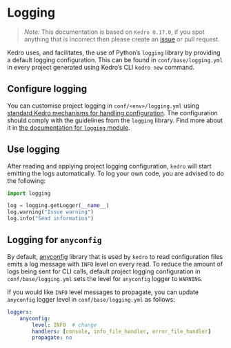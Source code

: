 # Logging

> *Note:* This documentation is based on `Kedro 0.17.0`, if you spot anything that is incorrect then please create an [issue](https://github.com/quantumblacklabs/kedro/issues) or pull request.

Kedro uses, and facilitates, the use of Python’s `logging` library by providing a default logging configuration. This can be found in `conf/base/logging.yml` in every project generated using Kedro’s CLI `kedro new` command.

## Configure logging

You can customise project logging in `conf/<env>/logging.yml` using [standard Kedro mechanisms for handling configuration](../04_kedro_project_setup/02_configuration.md). The configuration should comply with the guidelines from the `logging` library. Find more about it in [the documentation for `logging` module](https://docs.python.org/3/library/logging.html).

## Use logging

After reading and applying project logging configuration, `kedro` will start emitting the logs automatically. To log your own code, you are advised to do the following:

```python
import logging

log = logging.getLogger(__name__)
log.warning("Issue warning")
log.info("Send information")
```

## Logging for `anyconfig`

By default, [anyconfig](https://github.com/ssato/python-anyconfig) library that is used by `kedro` to read configuration files emits a log message with `INFO` level on every read. To reduce the amount of logs being sent for CLI calls, default project logging configuration in `conf/base/logging.yml` sets the level for `anyconfig` logger to `WARNING`.

If you would like `INFO` level messages to propagate, you can update `anyconfig` logger level in `conf/base/logging.yml` as follows:

```yaml
loggers:
    anyconfig:
        level: INFO  # change
        handlers: [console, info_file_handler, error_file_handler]
        propagate: no
```
